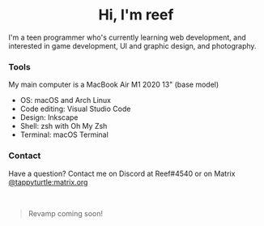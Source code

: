 <h1 align="center">Hi, I'm reef</h1>
I'm a teen programmer who's currently learning web development, and interested in game development, UI and graphic design, and photography.

### Tools
My main computer is a MacBook Air M1 2020 13" (base model)

- OS: macOS and Arch Linux
- Code editing: Visual Studio Code
- Design: Inkscape
- Shell: zsh with Oh My Zsh
- Terminal: macOS Terminal

### Contact
Have a question? Contact me on Discord at Reef#4540 or on Matrix [@tappyturtle:matrix.org](https://matrix.to/#/@tappyturtle:matrix.org)

<br>

> Revamp coming soon!

<!--
**nreef12/nreef12** is a ✨ _special_ ✨ repository because its `README.md` (this file) appears on your GitHub profile.

Here are some ideas to get you started:

- 🔭 I’m currently working on ...
- 🌱 I’m currently learning ...
- 👯 I’m looking to collaborate on ...
- 🤔 I’m looking for help with ...
- 💬 Ask me about ...
- 📫 How to reach me: ...
- 😄 Pronouns: ...
- ⚡ Fun fact: ...
-->
